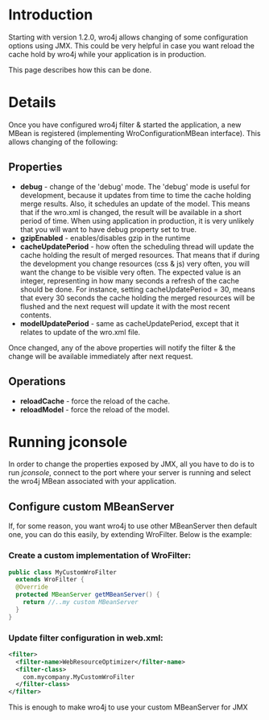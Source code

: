 # Introduction
Starting with version 1.2.0, wro4j allows changing of some configuration options using JMX. This could be very helpful in case you want reload the cache hold by wro4j while your application is in production.

This page describes how this can be done.

# Details
Once you have configured wro4j filter & started the application, a new MBean is registered (implementing WroConfigurationMBean interface). This allows changing of the following:

## Properties
  * **debug** - change of the 'debug' mode. The 'debug' mode is useful for development, because it updates from time to time the cache holding merge results. Also, it schedules an update of the model. This means that if the wro.xml is changed, the result will be available in a short period of time. When using application in production, it is very unlikely that you will want to have debug property set to true.
  * **gzipEnabled** - enables/disables gzip in the runtime
  * **cacheUpdatePeriod** - how often the scheduling thread will update the cache holding the result of merged resources. That means that if during the development you change resources (css & js) very often, you will want the change to be visible very often. The expected value is an integer, representing in how many seconds a refresh of the cache should be done. For instance, setting cacheUpdatePeriod = 30, means that every 30 seconds the cache holding the merged resources will be flushed and the next request will update it  with the most recent contents.
  * **modelUpdatePeriod** - same as cacheUpdatePeriod, except that it relates to update of the wro.xml file. 

Once changed, any of the above properties will notify the filter & the change will be available immediately after next request.

## Operations  
  * **reloadCache** - force the reload of the cache.
  * **reloadModel** - force the reload of the model.

# Running jconsole
In order to change the properties exposed by JMX, all you have to do is to run *jconsole*,  connect to the port where your server is running and select the wro4j MBean associated with your application.

## Configure custom MBeanServer
If, for some reason, you want wro4j to use other MBeanServer then default one, you can do this easily, by extending WroFilter. Below is the example:

### Create a custom implementation of WroFilter:
```java
public class MyCustomWroFilter
  extends WroFilter {
  @Override
  protected MBeanServer getMBeanServer() {
    return //..my custom MBeanServer
  }
}
```
### Update filter configuration in web.xml:
```xml
<filter>
  <filter-name>WebResourceOptimizer</filter-name>
  <filter-class>
    com.mycompany.MyCustomWroFilter
  </filter-class>
</filter>
```
This is enough to make wro4j to use your custom MBeanServer for JMX